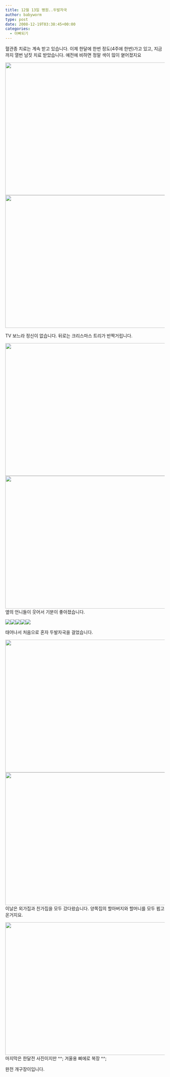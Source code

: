 ```yaml
---
title: 12월 13일 병원..두발자국
author: babyworm
type: post
date: 2008-12-19T03:38:45+00:00
categories:
  - 아빠되기
---
```

혈관종 치료는 계속 받고 있습니다. 이제 한달에 한번 정도(4주에 한번)가고 있고, 지금까지 열번 남짓 치료 받았습니다. 예전에 비하면 정말 색이 많이 옅어졌지요

<img loading="lazy" decoding="async" src="https://i0.wp.com/babyworm.net/wordpress/wp-content/uploads/1/494b161ab3bd793.JPG?resize=625%2C418" class="aligncenter" width="625" height="418" alt="" filename="DSC_1773.JPG" filemime="" data-recalc-dims="1" /><img loading="lazy" decoding="async" src="https://i0.wp.com/babyworm.net/wordpress/wp-content/uploads/1/494b161ac40329C.JPG?resize=625%2C418" class="aligncenter" width="625" height="418" alt="" filename="DSC_1775.JPG" filemime="" data-recalc-dims="1" /></p>

  <div>
    TV 보느라 정신이 없습니다. 뒤로는 크리스마스 트리가 반짝거립니다.

<img loading="lazy" decoding="async" src="https://i0.wp.com/babyworm.net/wordpress/wp-content/uploads/1/494b161ad48ba90.JPG?resize=625%2C418" class="aligncenter" width="625" height="418" alt="" filename="DSC_1780.JPG" filemime="" data-recalc-dims="1" /><img loading="lazy" decoding="async" src="https://i0.wp.com/babyworm.net/wordpress/wp-content/uploads/1/494b161ae69799R.JPG?resize=625%2C418" class="aligncenter" width="625" height="418" alt="" filename="DSC_1781.JPG" filemime="" data-recalc-dims="1" />옆의 언니들이 웃어서 기분이 좋아졌습니다.

<img decoding="async" src="https://i0.wp.com/babyworm.net/wordpress/wp-content/uploads/1/494b1647c3d3793.JPG?w=400" class="aligncenter" data-recalc-dims="1" /><img decoding="async" src="https://i0.wp.com/babyworm.net/wordpress/wp-content/uploads/1/494b1647d91759K.JPG?w=400" class="aligncenter" data-recalc-dims="1" /><img decoding="async" src="https://i0.wp.com/babyworm.net/wordpress/wp-content/uploads/1/494b1647ea5c990.JPG?w=400" class="aligncenter" data-recalc-dims="1" /><img decoding="async" src="https://i0.wp.com/babyworm.net/wordpress/wp-content/uploads/1/494b164807fea9L.JPG?w=400" class="aligncenter" data-recalc-dims="1" /><img decoding="async" src="https://i0.wp.com/babyworm.net/wordpress/wp-content/uploads/1/494b16481fbc79V.JPG?w=400" class="aligncenter" data-recalc-dims="1" />

태어나서 처음으로 혼자 두발자국을 걸었습니다.

<img loading="lazy" decoding="async" src="https://i0.wp.com/babyworm.net/wordpress/wp-content/uploads/1/494b164830fdd9M.JPG?resize=625%2C418" class="aligncenter" width="625" height="418" alt="" filename="DSC_1807.JPG" filemime="" data-recalc-dims="1" /><img loading="lazy" decoding="async" src="https://i0.wp.com/babyworm.net/wordpress/wp-content/uploads/1/494b164846bed99.JPG?resize=625%2C418" class="aligncenter" width="625" height="418" alt="" filename="DSC_1819.JPG" filemime="" data-recalc-dims="1" />이날은 외가집과 친가집을 모두 갔다왔습니다. 양쪽집의 할아버지와 할머니를 모두 뵙고 온거지요.

<img loading="lazy" decoding="async" src="https://i0.wp.com/babyworm.net/wordpress/wp-content/uploads/1/494b161aa36549Q.JPG?resize=625%2C418" class="aligncenter" width="625" height="418" alt="" filename="DSC_1764.JPG" filemime="" data-recalc-dims="1" />마지막은 한달전 사진이지만 ^^; 겨울용 삐에로 복장 ^^;

완전 개구장이입니다.
</div>
